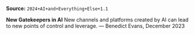 **Source:** `2024+AI+and+Everything+Else+1.1`

**New Gatekeepers in AI**
New channels and platforms created by AI can lead to new points of control and leverage. — Benedict Evans, December 2023
